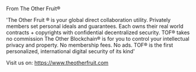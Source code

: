 From The Other Fruit® 

'The Other Fruit ® is your global direct collaboration utility. Privately members set personal ideals and guarantees. Each owns their real world contracts + copyrights with confidential decentralized security. TOF® takes no commission The Other Blockchain® is for you to control your intellectual privacy and property. No membership fees. No ads. TOF® is the first personalized, international digital security of its kind'

Visit us on: https://www.theotherfruit.com
